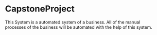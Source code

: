 # CapstoneProject

This System is a automated system of a business.
All of the manual processes of the business will be automated with the help of this system.


